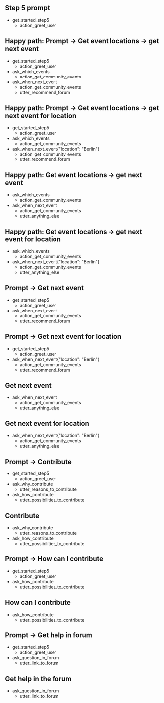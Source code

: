 ## Step 5 prompt
* get_started_step5
    - action_greet_user

## Happy path: Prompt -> Get event locations -> get next event
* get_started_step5
    - action_greet_user
* ask_which_events
    - action_get_community_events
* ask_when_next_event
    - action_get_community_events
    - utter_recommend_forum

## Happy path: Prompt -> Get event locations -> get next event for location
* get_started_step5
    - action_greet_user
* ask_which_events
    - action_get_community_events
* ask_when_next_event{"location": "Berlin"}
    - action_get_community_events
    - utter_recommend_forum

## Happy path: Get event locations -> get next event
* ask_which_events
    - action_get_community_events
* ask_when_next_event
    - action_get_community_events
    - utter_anything_else

## Happy path: Get event locations -> get next event for location
* ask_which_events
    - action_get_community_events
* ask_when_next_event{"location": "Berlin"}
    - action_get_community_events
    - utter_anything_else

## Prompt -> Get next event
* get_started_step5
    - action_greet_user
* ask_when_next_event
    - action_get_community_events
    - utter_recommend_forum

## Prompt -> Get next event for location
* get_started_step5
    - action_greet_user
* ask_when_next_event{"location": "Berlin"}
    - action_get_community_events
    - utter_recommend_forum

## Get next event
* ask_when_next_event
    - action_get_community_events
    - utter_anything_else

## Get next event for location
* ask_when_next_event{"location": "Berlin"}
    - action_get_community_events
    - utter_anything_else

## Prompt -> Contribute
* get_started_step5
    - action_greet_user
* ask_why_contribute
    - utter_reasons_to_contribute
* ask_how_contribute
    - utter_possibilities_to_contribute

## Contribute
* ask_why_contribute
    - utter_reasons_to_contribute
* ask_how_contribute
    - utter_possibilities_to_contribute

## Prompt -> How can I contribute
* get_started_step5
    - action_greet_user
* ask_how_contribute
    - utter_possibilities_to_contribute

## How can I contribute
* ask_how_contribute
    - utter_possibilities_to_contribute

## Prompt -> Get help in forum
* get_started_step5
    - action_greet_user
* ask_question_in_forum
    - utter_link_to_forum

## Get help in the forum
* ask_question_in_forum
    - utter_link_to_forum